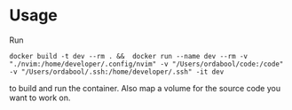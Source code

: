 # Usage

Run 

```
docker build -t dev --rm . &&  docker run --name dev --rm -v "./nvim:/home/developer/.config/nvim" -v "/Users/ordabool/code:/code" -v "/Users/ordabool/.ssh:/home/developer/.ssh" -it dev
```

to build and run the container.
Also map a volume for the source code you want to work on.
